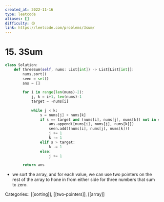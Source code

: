 ```yaml
---
created_at: 2022-11-16
type: leetcode
aliases: []
difficulty: 🟡
link: https://leetcode.com/problems/3sum/
---
```


# 15. 3Sum

```python
class Solution:
    def threeSum(self, nums: List[int]) -> List[List[int]]:
        nums.sort()
        seen = set()
        ans = []
        
        for i in range(len(nums)-2):
            j, k = i+1, len(nums)-1
            target = -nums[i]
            
            while j < k:
                s = nums[j] + nums[k]
                if s == target and (nums[i], nums[j], nums[k]) not in seen:
                    ans.append([nums[i], nums[j], nums[k]])
                    seen.add((nums[i], nums[j], nums[k]))
                    j += 1
                    k -= 1
                elif s > target:
                    k -= 1
                else:
                    j += 1
        
        return ans
```

- we sort the array, and for each value, we can use two pointers on the rest of the array to hone in from either side for three numbers that sum to zero.

Categories:: [[sorting]], [[two-pointers]], [[array]]
